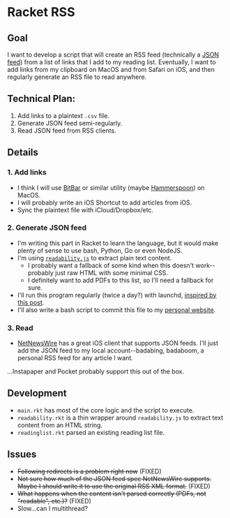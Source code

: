 # Racket RSS

## Goal
I want to develop a script that will create an RSS feed (technically a [JSON feed](https://jsonfeed.org/)) from a list of links that I add to my reading list.
Eventually, I want to add links from my clipboard on MacOS and from Safari on iOS, and then regularly generate an RSS file to read anywhere.

## Technical Plan:

1. Add links to a plaintext `.csv` file.
2. Generate JSON feed semi-regularly.
3. Read JSON feed from RSS clients.

## Details

### 1. Add links

- I think I will use [BitBar](https://github.com/matryer/bitbar) or similar utility (maybe [Hammerspoon](https://www.hammerspoon.org/)) on MacOS.
- I will probably write an iOS Shortcut to add articles from iOS.
- Sync the plaintext file with iCloud/Dropbox/etc.

### 2. Generate JSON feed

- I'm writing this part in Racket to learn the language, but it would make plenty of sense to use bash, Python, Go or even NodeJS.
- I'm using [`readability.js`](https://github.com/mozilla/readability) to extract plain text content.
  - I probably want a fallback of some kind when this doesn't work--probably just raw HTML with some minimal CSS.
  - I definitely want to add PDFs to this list, so I'll need a fallback for sure.
- I'll run this program regularly (twice a day?) with launchd, [inspired by this post](https://blog.jan-ahrens.eu/2017/01/13/cron-is-dead-long-live-launchd.html).
- I'll also write a bash script to commit this file to my [personal website](https://samuelstevens.me).

### 3. Read

- [NetNewsWire](https://netnewswire.com/) has a great iOS client that supports JSON feeds. I'll just add the JSON feed to my local account--badabing, badaboom, a personal RSS feed for any article I want.

...Instapaper and Pocket probably support this out of the box.

## Development

- `main.rkt` has most of the core logic and the script to execute.
- `readability.rkt` is a thin wrapper around `readability.js` to extract text content from an HTML string.
- `readinglist.rkt` parsed an existing reading list file.

## Issues

- ~~Following redirects is a problem right now~~ (FIXED) 
- ~~Not sure how much of the JSON feed spec NetNewsWire supports. Maybe I should write it to use the original RSS XML format.~~ (FIXED)
- ~~What happens when the content isn't parsed correctly (PDFs, not "readable", etc.)?~~ (FIXED)
- Slow...can I multithread?
